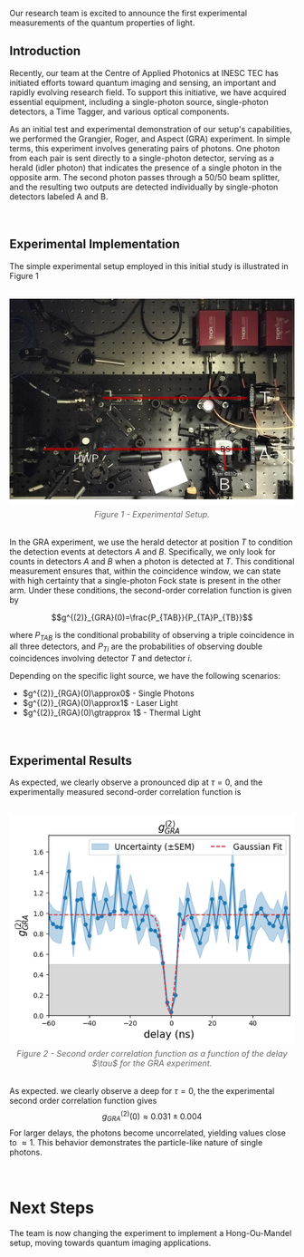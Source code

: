 Our research team is excited to announce the first experimental measurements of the quantum properties of light.

## Introduction

Recently, our team at the Centre of Applied Photonics at INESC TEC has initiated efforts toward quantum imaging and sensing, an important and rapidly evolving research field. To support this initiative, we have acquired essential equipment, including a single-photon source, single-photon detectors, a Time Tagger, and various optical components.

As an initial test and experimental demonstration of our setup's capabilities, we performed the Grangier, Roger, and Aspect (GRA) experiment. In simple terms, this experiment involves generating pairs of photons. One photon from each pair is sent directly to a single-photon detector, serving as a herald (idler photon) that indicates the presence of a single photon in the opposite arm. The second photon passes through a $50/50$ beam splitter, and the resulting two outputs are detected individually by single-photon detectors labeled A and B. 

<div style="height: 20px;"></div>

## Experimental Implementation

The simple experimental setup employed in this initial study is illustrated in Figure 1
<figure style="display: flex; flex-direction: column; align-items: center; margin: 2rem auto; text-align: center;">
  <img src="/posts/post_2025_04_01/experimental_setup.png" alt="Experimental Setup" width="600">
  <figcaption style="font-style: italic; font-size: 0.9rem; color: #666; margin-top: 0.5rem;">Figure 1 - Experimental Setup.</figcaption>
</figure>

In the GRA experiment, we use the herald detector at position $T$ to condition the detection events at detectors $A$ and $B$. Specifically, we only look for counts in detectors $A$ and $B$ when a photon is detected at $T$. This conditional measurement ensures that, within the coincidence window, we can state with high certainty that a single-photon Fock state is present in the other arm. Under these conditions, the second-order correlation function is given by

$$g^{(2)}_{GRA}(0)=\frac{P_{TAB}}{P_{TA}P_{TB}}$$

where $P_{TAB}$ is the conditional probability of observing a triple coincidence in all three detectors, and $P_{Ti}$ are the probabilities of observing double coincidences involving detector $T$ and detector $i$.

Depending on the specific light source, we have the following scenarios:
<ul>
  <li>$g^{(2)}_{RGA}(0)\approx0$ - Single Photons</li>
  <li>$g^{(2)}_{RGA}(0)\approx1$ - Laser Light</li>
  <li>$g^{(2)}_{RGA}(0)\gtrapprox 1$ - Thermal Light</li>
</ul>

<div style="height: 20px;"></div>

## Experimental Results

As expected, we clearly observe a pronounced dip at $\tau = 0$, and the experimentally measured second-order correlation function is
<figure style="display: flex; flex-direction: column; align-items: center; margin: 2rem auto; text-align: center;">
  <img src="/posts/post_2025_04_01/thumbnail.png" alt="Experimental Setup" width="600">
  <figcaption style="font-style: italic; font-size: 0.9rem; color: #666; margin-top: 0.5rem;">Figure 2 - Second order correlation function as a function of the delay $\tau$ for the GRA experiment.</figcaption>
</figure>

As expected. we clearly observe a deep for $\tau=0$, the the experimental second order correlation function gives 
$$g^{(2)}_{GRA}(0)\approx0.031\pm0.004$$
For larger delays, the photons become uncorrelated, yielding values close to $\approx 1$. This behavior demonstrates the particle-like nature of single photons.

<div style="height: 20px;"></div>

# Next Steps


The team is now changing the experiment to implement a Hong-Ou-Mandel setup, moving towards quantum imaging applications. 

